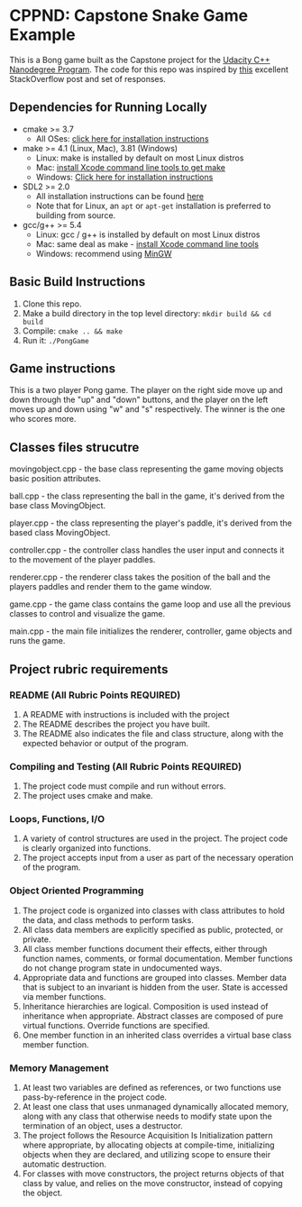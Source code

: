 # CPPND: Capstone Snake Game Example

This is a Bong game built as the Capstone project for the [Udacity C++ Nanodegree Program](https://www.udacity.com/course/c-plus-plus-nanodegree--nd213). The code for this repo was inspired by [this](https://codereview.stackexchange.com/questions/212296/snake-game-in-c-with-sdl) excellent StackOverflow post and set of responses.

## Dependencies for Running Locally
* cmake >= 3.7
  * All OSes: [click here for installation instructions](https://cmake.org/install/)
* make >= 4.1 (Linux, Mac), 3.81 (Windows)
  * Linux: make is installed by default on most Linux distros
  * Mac: [install Xcode command line tools to get make](https://developer.apple.com/xcode/features/)
  * Windows: [Click here for installation instructions](http://gnuwin32.sourceforge.net/packages/make.htm)
* SDL2 >= 2.0
  * All installation instructions can be found [here](https://wiki.libsdl.org/Installation)
  * Note that for Linux, an `apt` or `apt-get` installation is preferred to building from source.
* gcc/g++ >= 5.4
  * Linux: gcc / g++ is installed by default on most Linux distros
  * Mac: same deal as make - [install Xcode command line tools](https://developer.apple.com/xcode/features/)
  * Windows: recommend using [MinGW](http://www.mingw.org/)

## Basic Build Instructions

1. Clone this repo.
2. Make a build directory in the top level directory: `mkdir build && cd build`
3. Compile: `cmake .. && make`
4. Run it: `./PongGame`

## Game instructions
This is a two player Pong game. The player on the right side move up and down through the "up" and "down" buttons, and the player on the left moves up and down using "w" and "s" respectively. The winner is the one who scores more.

## Classes files strucutre
movingobject.cpp - the base class representing the game moving objects basic position attributes.

ball.cpp - the class representing the ball in the game, it's derived from the base class MovingObject.

player.cpp - the class representing the player's paddle, it's derived from the based class MovingObject.

controller.cpp - the controller class handles the user input and connects it to the movement of the player paddles.

renderer.cpp - the renderer class takes the position of the ball and the players paddles and render them to the game window.

game.cpp - the game class contains the game loop and use all the previous classes to control and visualize the game.

main.cpp - the main file initializes the renderer, controller, game objects and runs the game.


## Project rubric requirements
### README (All Rubric Points REQUIRED)
1. A README with instructions is included with the project
2. The README describes the project you have built.
3. The README also indicates the file and class structure, along with the expected behavior or output of the program.

### Compiling and Testing (All Rubric Points REQUIRED)
1. The project code must compile and run without errors.
2. The project uses cmake and make.

### Loops, Functions, I/O
1. A variety of control structures are used in the project. The project code is clearly organized into functions.
2. The project accepts input from a user as part of the necessary operation of the program.
   
### Object Oriented Programming
1. The project code is organized into classes with class attributes to hold the data, and class methods to perform tasks.
2. All class data members are explicitly specified as public, protected, or private.
3. All class member functions document their effects, either through function names, comments, or formal documentation. Member functions do not change program state in undocumented ways.
4. Appropriate data and functions are grouped into classes. Member data that is subject to an invariant is hidden from the user. State is accessed via member functions.
5. Inheritance hierarchies are logical. Composition is used instead of inheritance when appropriate. Abstract classes are composed of pure virtual functions. Override functions are specified.
6. One member function in an inherited class overrides a virtual base class member function.

### Memory Management
1. At least two variables are defined as references, or two functions use pass-by-reference in the project code.
2. At least one class that uses unmanaged dynamically allocated memory, along with any class that otherwise needs to modify state upon the termination of an object, uses a destructor.
3. The project follows the Resource Acquisition Is Initialization pattern where appropriate, by allocating objects at compile-time, initializing objects when they are declared, and utilizing scope to ensure their automatic destruction.
4. For classes with move constructors, the project returns objects of that class by value, and relies on the move constructor, instead of copying the object.

